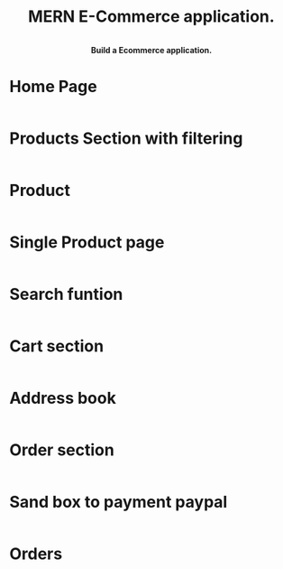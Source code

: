 <div>
  <div>
    <h1 style="text-align: center">MERN E-Commerce application.</h1>
    <div style="display: flex; justify-content: center">
      <img src="./README/images/typescript.svg" alt="" />
      <img src="./README/images/react.svg" alt="" />
      <img src="./README/images/tailwind.svg" alt="" />
      <img src="./README/images/mongodb.svg" alt="" />
      <img src="./README/images/shadcn.svg" alt="" />
    </div>
    <h1 style="font-size: 14px; text-align: center; margin-top: 15px; margin-bottom:4px;">
      Build a Ecommerce application.
    </h1>
  </div>

  <div>
	<h1>Home Page</h1>
    <img src="./README/screenshots/home.png" alt=""/>
  </div>
  
  <div>
	<h1>Products Section with filtering</h1>
    <img src="./README/screenshots/products.png" alt=""/>
  </div>

  <div>
	<h1>Product</h1>
    <img src="./README/screenshots/product.png" alt=""/>
  </div>

  <div>
	<h1>Single Product page</h1>
    <img src="./README/screenshots/sProduct.png" alt=""/>
  </div>

  <div>
	<h1>Search funtion</h1>
    <img src="./README/screenshots/search.png" alt=""/>
  </div>

  <div>
	<h1>Cart section</h1>
    <img src="./README/screenshots/cart.png" alt=""/>
  </div>
  
  <div>
	<h1>Address book</h1>
    <img src="./README/screenshots/address book.png" alt=""/>
  </div>

  
  <div>
	<h1>Order section</h1>
    <img src="./README/screenshots/order.png" alt=""/>
  </div>

  <div>
	<h1>Sand box to payment paypal</h1>
    <img src="./README/screenshots/paypal.png" alt=""/>
  </div>

  <div>
	<h1>Orders</h1>
    <img src="./README/screenshots/orders.png" alt=""/>
  </div>

  <div></div>
</div>
